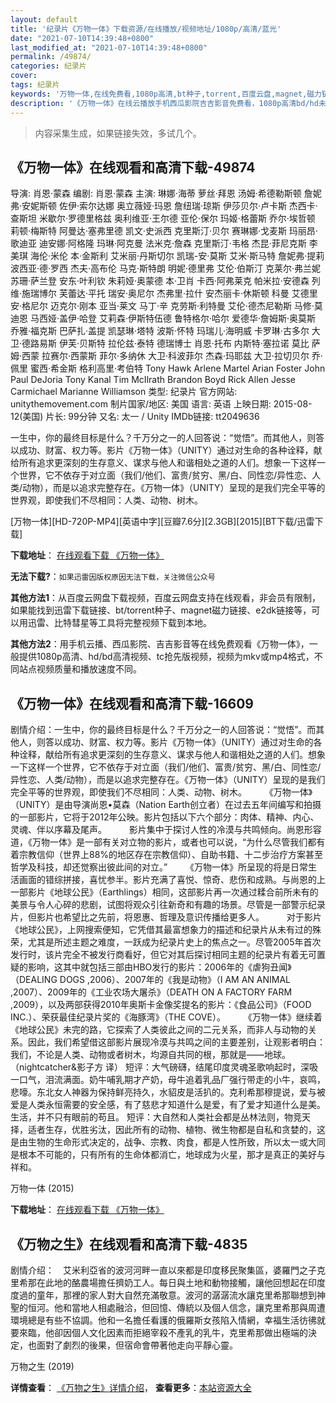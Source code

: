 ```yaml
---
layout: default
title: '纪录片《万物一体》下载资源/在线播放/视频地址/1080p/高清/蓝光'
date: "2021-07-10T14:39:48+0800"
last_modified_at: "2021-07-10T14:39:48+0800"
permalink: /49874/
categories: 纪录片
cover:
tags: 纪录片
keywords: '万物一体,在线免费看,1080p高清,bt种子,torrent,百度云盘,magnet,磁力链,迅雷下载资源'
description: '《万物一体》在线云播放手机西瓜影院吉吉影音免费看，1080p高清bd/hd未删减完整版和tc抢先枪版，mkv/mp4格式，附带bt/torrent种子、magnet/磁力链、百度云盘、网盘资源迅雷下载链接'
---
```


>内容采集生成，如果链接失效，多试几个。


## 《万物一体》在线观看和高清下载-49874

导演: 肖恩‧蒙森 编剧: 肖恩‧蒙森 主演: 琳娜·海蒂 萝丝·拜恩 汤姆·希德勒斯顿 詹妮弗·安妮斯顿 佐伊·索尔达娜 奥立薇娅·玛恩 詹纽瑞·琼斯 伊莎贝尔·卢卡斯 杰西卡·查斯坦 米歇尔·罗德里格兹 奥利维亚·王尔德 亚伦·保尔 玛姬·格蕾斯 乔尔·埃哲顿 莉顿·梅斯特 阿曼达·塞弗里德 凯文·史派西 克里斯汀·贝尔 赛琳娜·戈麦斯 玛丽昂·歌迪亚 迪安娜·阿格隆 玛琳·阿克曼 法米克·詹森 克里斯汀·韦格 杰昆·菲尼克斯 李美琪 海伦·米伦 本·金斯利 艾米丽·丹斯切尔 凯瑞-安·莫斯 艾米·斯马特 詹妮弗·提莉 波西亚·德·罗西 杰夫·高布伦 马克·斯特朗 明妮·德里弗 艾伦·伯斯汀 克莱尔·弗兰妮 苏珊·萨兰登 安东·叶利钦 朱莉娅·奥蒙德 本·卫肖 卡西·阿弗莱克 帕米拉·安德森 列维·施瑞博尔 芙蕾达·平托 瑞安·奥尼尔 杰弗里·拉什 安杰丽卡·休斯顿 科曼 艾德里安·格尼尔 迈克尔·刚本 亚当·莱文 马丁·辛 克劳斯·利特曼 艾伦·德杰尼勒斯 马修·莫迪恩 马西娅·盖伊·哈登 艾莉森·伊斯特伍德 鲁特格尔·哈尔 爱德华·詹姆斯·奥莫斯 乔雅·福克斯 巴萨扎·盖提 凯瑟琳·塔特 波斯·怀特 玛瑞儿·海明威 卡罗琳·古多尔 大卫·德路易斯 伊芙·贝斯特 拉伦兹·泰特 德瑞博士 肖恩·托布 内斯特·塞拉诺 莫比 萨姆·西蒙 拉赛尔·西蒙斯 菲尔·多纳休 大卫·科波菲尔 杰森·玛耶兹 大卫·拉切贝尔 乔·佩里 蜜西·希金斯 格利高里·考伯特 Tony Hawk Arlene Martel Arian Foster John Paul DeJoria Tony Kanal Tim McIlrath Brandon Boyd Rick Allen Jesse Carmichael Marianne Williamson 类型: 纪录片 官方网站: unitythemovement.com 制片国家/地区: 美国 语言: 英语 上映日期: 2015-08-12(美国) 片长: 99分钟 又名: 太一 / Unity IMDb链接: tt2049636

一生中，你的最终目标是什么？千万分之一的人回答说：“觉悟”。而其他人，则答以成功、财富、权力等。影片《万物一体》（UNITY）通过对生命的各种诠释，献给所有追求更深刻的生存意义、谋求与他人和谐相处之道的人们。想象一下这样一个世界，它不依存于对立面（我们/他们、富贵/贫穷、黑/白、同性恋/异性恋、人类/动物），而是以追求完整存在。《万物一体》（UNITY）呈现的是我们完全平等的世界观，即使我们不尽相同：人类、动物、树木。


[万物一体][HD-720P-MP4][英语中字][豆瓣7.6分][2.3GB][2015][BT下载/迅雷下载]

**下载地址**： [在线观看下载 《万物一体》](https://www.btdx8.com/torrent/unity_2015.html) 


**无法下载?**：`如果迅雷因版权原因无法下载，关注微信公众号 `

**其他方法1**：从百度云网盘下载视频，百度云网盘支持在线观看，非会员有限制，如果能找到迅雷下载链接、bt/torrent种子、magnet磁力链接、e2dk链接等，可以用迅雷、比特彗星等工具将完整视频下载到本地。

**其他方法2**：用手机云播、西瓜影院、吉吉影音等在线免费观看《万物一体》，一般提供1080p高清、hd/bd高清视频、tc抢先版视频，视频为mkv或mp4格式，不同站点视频质量和播放速度不同。


## 《万物一体》在线观看和高清下载-16609

剧情介绍：一生中，你的最终目标是什么？千万分之一的人回答说：“觉悟”。而其他人，则答以成功、财富、权力等。影片《万物一体》（UNITY）通过对生命的各种诠释，献给所有追求更深刻的生存意义、谋求与他人和谐相处之道的人们。想象一下这样一个世界，它不依存于对立面（我们/他们、富贵/贫穷、黑/白、同性恋/异性恋、人类/动物），而是以追求完整存在。《万物一体》（UNITY）呈现的是我们完全平等的世界观，即使我们不尽相同：人类、动物、树木。  　　《万物一体》（UNITY）是由导演尚恩•莫森（Nation Earth创立者）在过去五年间编写和拍摄的一部影片，它将于2012年公映。影片包括以下六个部分：肉体、精神、内心、灵魂、伴以序幕及尾声。  　　影片集中于探讨人性的冷漠与共鸣倾向。尚恩形容道，《万物一体》是一部有关对立物的影片，或者也可以说，“为什么尽管我们都有着宗教信仰（世界上88%的地区存在宗教信仰）、自助书籍、十二步治疗方案甚至哲学及科技，却还觉察出彼此间的对立。”  　　《万物一体》所呈现的将是日常生活画面的错综拼接，喜忧参半。影片充满了喜悦、惊奇、悲伤和成熟。与尚恩的上一部影片《地球公民》（Earthlings）相同，这部影片再一次通过糅合前所未有的美景与令人心碎的悲剧，试图将观众引往新奇和有趣的场景。尽管是一部警示纪录片，但影片也希望比之先前，将恩惠、哲理及意识传播给更多人。  　　对于影片《地球公民》，上网搜索便知，它凭借其最富想象力的描述和纪录片从未有过的殊荣，尤其是所述主题之难度，一跃成为纪录片史上的焦点之一。尽管2005年首次发行时，该片完全不被发行商看好，但它对其后探讨相同主题的纪录片有着无可置疑的影响，这其中就包括三部由HBO发行的影片：2006年的《虐狗丑闻》（DEALING DOGS ,2006）、2007年的《我是动物》（I AM AN ANIMAL ,2007）、2009年的《工业农场大屠杀》（DEATH ON A FACTORY FARM ,2009），以及两部获得2010年奥斯卡金像奖提名的影片：《食品公司》（FOOD INC.）、荣获最佳纪录片奖的《海豚湾》（THE COVE）。  　　《万物一体》继续着《地球公民》未完的路，它探索了人类彼此之间的二元关系，而非人与动物的关系。因此，我们希望借这部影片展现冷漠与共鸣之间的主要差别，让观影者明白：我们，不论是人类、动物或者树木，均源自共同的根，那就是——地球。 （nightcatcher&影子方 译）   短评：大气磅礴，结尾印度灵魂圣歌响起时，深吸一口气，泪流满面。奶牛哺乳期才产奶，母牛追着乳品厂强行带走的小牛，哀鸣，悲嚎。东北女人神器为保持鲜亮持久，水貂皮是活扒的。克利希那穆提说，爱与被爱是人类永恒需要的安全感，有了慈悲才知道什么是爱，有了爱才知道什么是美。生活，并不只有眼前的苟且。   短评：大自然和人类社会都是丛林法则，物竞天择，适者生存，优胜劣汰，因此所有的动物、植物、微生物都是自私和贪婪的，这是由生物的生命形式决定的，战争、宗教、肉食，都是人性所致，所以太一或大同是根本不可能的，只有所有的生命体都消亡，地球成为火星，那才是真正的美好与祥和。


万物一体 (2015)

**下载地址**： [在线观看下载 《万物一体》](https://www.btbtdy.me/btdy/dy3961.html) 


## 《万物之生》在线观看和高清下载-4835

剧情介绍：　艾米利亞省的波河河畔一直以來都是印度移民聚集區，婆羅門之子克里希那在此地的酪農場擔任擠奶工人。每日與土地和動物接觸，讓他回想起在印度度過的童年，那裡的家人對大自然充滿敬意。波河的潺潺流水讓克里希那聯想到神聖的恒河。他和當地人相處融洽，但回憶、傳統以及個人信念，讓克里希那與周遭環境總是有些不協調。他和一名擔任看護的俄羅斯女孩陷入情網，幸福生活彷彿就要來臨，他卻因個人文化因素而拒絕宰殺不產乳的乳牛，克里希那做出極端的決定，也面對了劇烈的後果，但宿命會帶著他走向平靜心靈。


万物之生 (2019)

**详情查看**： [《万物之生》详情介绍](/movie/4835/)， **查看更多**：[本站资源大全](/movie/t/all/)

